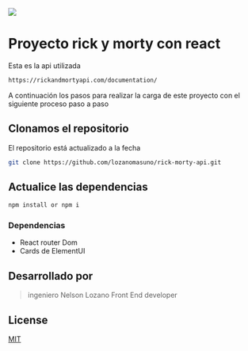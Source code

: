 ![](https://cdn.dribbble.com/users/42316/screenshots/2270399/media/9699fa2e1810fdb0fa475f5fe4ec2aa2.png)

# Proyecto rick y morty con react
Esta es la api utilizada 
```bash
https://rickandmortyapi.com/documentation/
```
A continuación los pasos para realizar la carga de este proyecto con el siguiente proceso paso a paso

## Clonamos el repositorio

El repositorio está actualizado a la fecha

```bash
git clone https://github.com/lozanomasuno/rick-morty-api.git
```

## Actualice las dependencias

```javascript
npm install or npm i
```
### Dependencias
- React router Dom
- Cards de ElementUI

## Desarrollado por
> ingeniero Nelson Lozano
> Front End developer


## License

[MIT](https://choosealicense.com/licenses/mit/)
